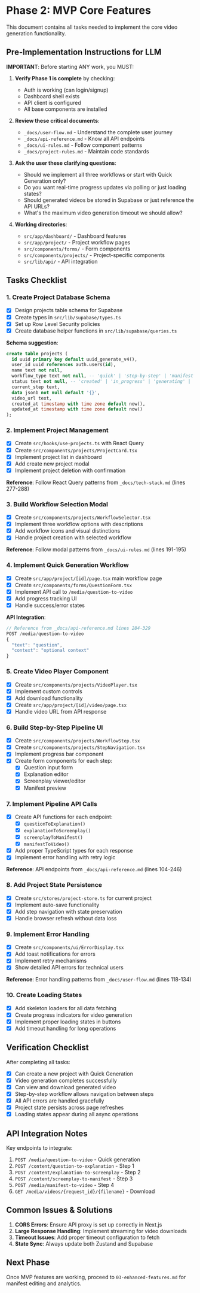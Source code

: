 # Phase 2: MVP Core Features

This document contains all tasks needed to implement the core video generation functionality.

## Pre-Implementation Instructions for LLM

**IMPORTANT**: Before starting ANY work, you MUST:

1. **Verify Phase 1 is complete** by checking:
   - Auth is working (can login/signup)
   - Dashboard shell exists
   - API client is configured
   - All base components are installed

2. **Review these critical documents**:
   - `_docs/user-flow.md` - Understand the complete user journey
   - `_docs/api-reference.md` - Know all API endpoints
   - `_docs/ui-rules.md` - Follow component patterns
   - `_docs/project-rules.md` - Maintain code standards

3. **Ask the user these clarifying questions**:
   - Should we implement all three workflows or start with Quick Generation only?
   - Do you want real-time progress updates via polling or just loading states?
   - Should generated videos be stored in Supabase or just reference the API URLs?
   - What's the maximum video generation timeout we should allow?

4. **Working directories**: 
   - `src/app/dashboard/` - Dashboard features
   - `src/app/project/` - Project workflow pages
   - `src/components/forms/` - Form components
   - `src/components/projects/` - Project-specific components
   - `src/lib/api/` - API integration

## Tasks Checklist

### 1. Create Project Database Schema
- [x] Design projects table schema for Supabase
- [x] Create types in `src/lib/supabase/types.ts`
- [x] Set up Row Level Security policies
- [x] Create database helper functions in `src/lib/supabase/queries.ts`

**Schema suggestion**:
```sql
create table projects (
  id uuid primary key default uuid_generate_v4(),
  user_id uuid references auth.users(id),
  name text not null,
  workflow_type text not null, -- 'quick' | 'step-by-step' | 'manifest'
  status text not null, -- 'created' | 'in_progress' | 'generating' | 'completed' | 'failed'
  current_step text,
  data jsonb not null default '{}',
  video_url text,
  created_at timestamp with time zone default now(),
  updated_at timestamp with time zone default now()
);
```

### 2. Implement Project Management
- [x] Create `src/hooks/use-projects.ts` with React Query
- [x] Create `src/components/projects/ProjectCard.tsx`
- [x] Implement project list in dashboard
- [x] Add create new project modal
- [x] Implement project deletion with confirmation

**Reference**: Follow React Query patterns from `_docs/tech-stack.md` (lines 277-288)

### 3. Build Workflow Selection Modal
- [x] Create `src/components/projects/WorkflowSelector.tsx`
- [x] Implement three workflow options with descriptions
- [x] Add workflow icons and visual distinctions
- [x] Handle project creation with selected workflow

**Reference**: Follow modal patterns from `_docs/ui-rules.md` (lines 191-195)

### 4. Implement Quick Generation Workflow
- [x] Create `src/app/project/[id]/page.tsx` main workflow page
- [x] Create `src/components/forms/QuestionForm.tsx`
- [x] Implement API call to `/media/question-to-video`
- [x] Add progress tracking UI
- [x] Handle success/error states

**API Integration**:
```typescript
// Reference from _docs/api-reference.md lines 284-329
POST /media/question-to-video
{
  "text": "question",
  "context": "optional context"
}
```

### 5. Create Video Player Component
- [x] Create `src/components/projects/VideoPlayer.tsx`
- [x] Implement custom controls
- [x] Add download functionality
- [x] Create `src/app/project/[id]/video/page.tsx`
- [x] Handle video URL from API response

### 6. Build Step-by-Step Pipeline UI
- [x] Create `src/components/projects/WorkflowStep.tsx`
- [x] Create `src/components/projects/StepNavigation.tsx`
- [x] Implement progress bar component
- [x] Create form components for each step:
  - [x] Question input form
  - [x] Explanation editor
  - [x] Screenplay viewer/editor
  - [x] Manifest preview

### 7. Implement Pipeline API Calls
- [x] Create API functions for each endpoint:
  - [x] `questionToExplanation()`
  - [x] `explanationToScreenplay()`
  - [x] `screenplayToManifest()`
  - [x] `manifestToVideo()`
- [x] Add proper TypeScript types for each response
- [x] Implement error handling with retry logic

**Reference**: API endpoints from `_docs/api-reference.md` (lines 104-246)

### 8. Add Project State Persistence
- [x] Create `src/stores/project-store.ts` for current project
- [x] Implement auto-save functionality
- [x] Add step navigation with state preservation
- [x] Handle browser refresh without data loss

### 9. Implement Error Handling
- [x] Create `src/components/ui/ErrorDisplay.tsx`
- [x] Add toast notifications for errors
- [x] Implement retry mechanisms
- [x] Show detailed API errors for technical users

**Reference**: Error handling patterns from `_docs/user-flow.md` (lines 118-134)

### 10. Create Loading States
- [x] Add skeleton loaders for all data fetching
- [x] Create progress indicators for video generation
- [x] Implement proper loading states in buttons
- [x] Add timeout handling for long operations

## Verification Checklist

After completing all tasks:
- [x] Can create a new project with Quick Generation
- [x] Video generation completes successfully
- [x] Can view and download generated video
- [x] Step-by-step workflow allows navigation between steps
- [x] All API errors are handled gracefully
- [x] Project state persists across page refreshes
- [x] Loading states appear during all async operations

## API Integration Notes

Key endpoints to integrate:
1. `POST /media/question-to-video` - Quick generation
2. `POST /content/question-to-explanation` - Step 1
3. `POST /content/explanation-to-screenplay` - Step 2  
4. `POST /content/screenplay-to-manifest` - Step 3
5. `POST /media/manifest-to-video` - Step 4
6. `GET /media/videos/{request_id}/{filename}` - Download

## Common Issues & Solutions

1. **CORS Errors**: Ensure API proxy is set up correctly in Next.js
2. **Large Response Handling**: Implement streaming for video downloads
3. **Timeout Issues**: Add proper timeout configuration to fetch
4. **State Sync**: Always update both Zustand and Supabase

## Next Phase

Once MVP features are working, proceed to `03-enhanced-features.md` for manifest editing and analytics.
